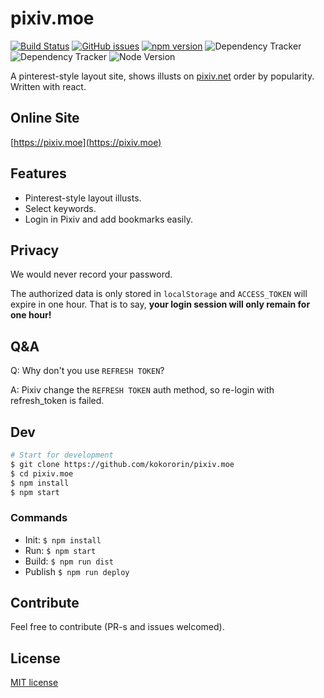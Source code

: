 # pixiv.moe

[![Build Status](http://img.shields.io/travis/kokororin/pixiv.moe.svg)](https://travis-ci.org/kokororin/pixiv.moe)
[![GitHub issues](https://img.shields.io/github/issues/kokororin/pixiv.moe.svg)](https://github.com/kokororin/pixiv.moe/issues)
[![npm version](https://badge.fury.io/js/pixiv.moe.svg)](https://badge.fury.io/js/pixiv.moe)
![Dependency Tracker](https://img.shields.io/david/kokororin/pixiv.moe.svg "Dependency Tracker") ![Dependency Tracker](https://img.shields.io/david/dev/kokororin/pixiv.moe.svg "Dependency Tracker")
![Node Version](https://img.shields.io/node/v/pixiv.moe.svg "Node Version")

A pinterest-style layout site, shows illusts on [pixiv.net](http://pixiv.net) order by popularity. Written with react.

## Online Site
[https://pixiv.moe](https://pixiv.moe)



## Features

* Pinterest-style layout illusts.
* Select keywords.
* Login in Pixiv and add bookmarks easily.



## Privacy

We would never record your password.  

The authorized data is only stored in `localStorage` and `ACCESS_TOKEN` will expire in one hour. That is to say, **your login session will only remain for one hour!**



## Q&A

Q: Why don't you use `REFRESH TOKEN`?

A: Pixiv change the `REFRESH TOKEN` auth method, so re-login with refresh_token is failed.

## Dev
```bash
# Start for development
$ git clone https://github.com/kokororin/pixiv.moe
$ cd pixiv.moe
$ npm install
$ npm start
```

### Commands
- Init: `$ npm install`
- Run: `$ npm start`
- Build: `$ npm run dist`
- Publish `$ npm run deploy`

## Contribute
Feel free to contribute (PR-s and issues welcomed).

## License
[MIT license](http://opensource.org/licenses/mit-license.php)